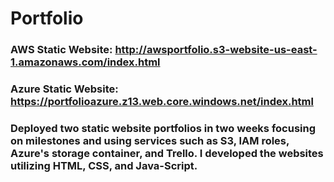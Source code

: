 # Portfolio

### AWS Static Website: http://awsportfolio.s3-website-us-east-1.amazonaws.com/index.html
### Azure Static Website: https://portfolioazure.z13.web.core.windows.net/index.html

### Deployed two static website portfolios in two weeks focusing on milestones and using services such as S3, IAM roles, Azure's storage container, and Trello. I developed the websites utilizing HTML, CSS, and Java-Script. 
